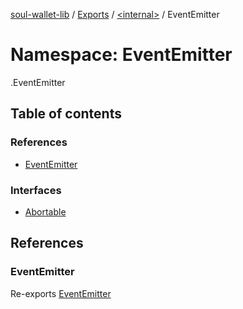 [soul-wallet-lib](../README.md) / [Exports](../modules.md) / [<internal\>](internal_.md) / EventEmitter

# Namespace: EventEmitter

[<internal>](internal_.md).EventEmitter

## Table of contents

### References

- [EventEmitter](internal_.EventEmitter.md#eventemitter)

### Interfaces

- [Abortable](../interfaces/internal_.EventEmitter.Abortable.md)

## References

### EventEmitter

Re-exports [EventEmitter](../classes/internal_.EventEmitter-1.md)
